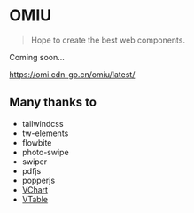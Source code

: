 # OMIU

> Hope to create the best web components.

Coming soon...

https://omi.cdn-go.cn/omiu/latest/



## Many thanks to

* tailwindcss
* tw-elements
* flowbite
* photo-swipe
* swiper
* pdfjs
* popperjs
* [VChart](https://www.visactor.io/vchart)
* [VTable](https://visactor.io/vtable)